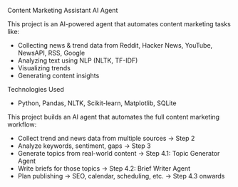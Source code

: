 Content Marketing Assistant AI Agent

This project is an AI-powered agent that automates content marketing tasks like:
- Collecting news & trend data from Reddit, Hacker News, YouTube, NewsAPI, RSS, Google
- Analyzing text using NLP (NLTK, TF-IDF)
- Visualizing trends
- Generating content insights

Technologies Used
- Python, Pandas, NLTK, Scikit-learn, Matplotlib, SQLite

This project builds an AI agent that automates the full content marketing workflow:
- Collect trend and news data from multiple sources → Step 2
- Analyze keywords, sentiment, gaps → Step 3
- Generate topics from real-world content → Step 4.1: Topic Generator Agent
- Write briefs for those topics → Step 4.2: Brief Writer Agent
- Plan publishing → SEO, calendar, scheduling, etc. → Step 4.3 onwards


